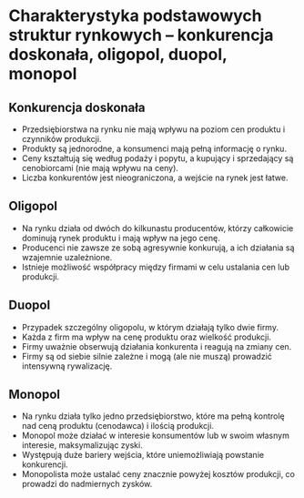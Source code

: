 # Charakterystyka podstawowych struktur rynkowych – konkurencja doskonała, oligopol, duopol, monopol

## Konkurencja doskonała

- Przedsiębiorstwa na rynku nie mają wpływu na poziom cen produktu i czynników produkcji.
- Produkty są jednorodne, a konsumenci mają pełną informację o rynku.
- Ceny kształtują się według podaży i popytu, a kupujący i sprzedający są cenobiorcami (nie mają wpływu na ceny).
- Liczba konkurentów jest nieograniczona, a wejście na rynek jest łatwe.

## Oligopol

- Na rynku działa od dwóch do kilkunastu producentów, którzy całkowicie dominują rynek produktu i mają wpływ na jego cenę.
- Producenci nie zawsze ze sobą agresywnie konkurują, a ich działania są wzajemnie uzależnione.
- Istnieje możliwość współpracy między firmami w celu ustalania cen lub produkcji.

## Duopol

- Przypadek szczególny oligopolu, w którym działają tylko dwie firmy.
- Każda z firm ma wpływ na cenę produktu oraz wielkość produkcji.
- Firmy uważnie obserwują działania konkurenta i reagują na zmiany cen.
- Firmy są od siebie silnie zależne i mogą (ale nie muszą) prowadzić intensywną rywalizację.

## Monopol

- Na rynku działa tylko jedno przedsiębiorstwo, które ma pełną kontrolę nad ceną produktu (cenodawca) i ilością produkcji.
- Monopol może działać w interesie konsumentów lub w swoim własnym interesie, maksymalizując zyski.
- Występują duże bariery wejścia, które uniemożliwiają powstanie konkurencji.
- Monopolista może ustalać ceny znacznie powyżej kosztów produkcji, co prowadzi do nadmiernych zysków.
